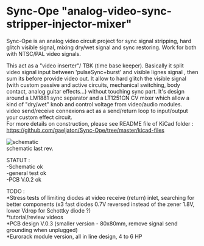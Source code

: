 # Sync-Ope  "analog-video-sync-stripper-injector-mixer"
Sync-Ope is an analog video circuit project for sync signal stripping, hard glitch visible signal, mixing dry/wet signal and sync restoring.
Work for both with NTSC/PAL video signals.

This act as a "video inserter"/ TBK (time base keeper). Basically it split video signal input between 'pulseSync+burst' and visible lignes signal , then sum its before provide video out. It allow to hard glitch the visible signal (with custom passive and active circuits, mechanical switching, body contact, analog guitar effects...) without touching sync part. It's design around a LM1881 sync separator and a LT1251CN CV mixer which allow a kind of "dry/wet" knob and control voltage from video/audio modules.  
video send/receive connexions act as a send/return loop to input/output your custom effect circuit.  
For more details on construction, please see README file of KiCad folder : https://github.com/gaeljaton/Sync-Ope/tree/master/kicad-files  

![schematic](../master/schV01.png)  
schematic last rev.  

STATUT :   
-Schematic ok  
-general test ok  
-PCB V.0.2 ok  
  
TODO :  
*Stress tests of limiting diodes at video receive (return) inlet, searching for better components (x3 fast diodes 0.7V reversed instead of the zener 1.8V, lower Vdrop for Schottky diode ?)  
*tutorial/review videos  
*PCB design V.0.3 (smaller version - 80x80mm, remove signal send grounding when unplugged)  
*Eurorack module version, all in line design, 4 to 6 HP  


